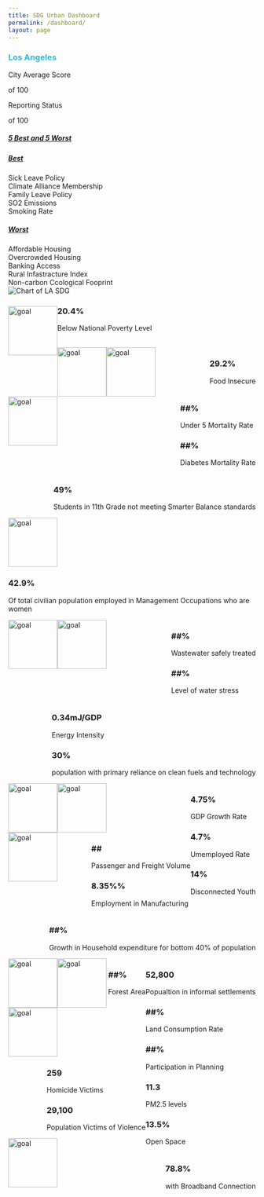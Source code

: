 ```yaml
---
title: SDG Urban Dashboard
permalink: /dashboard/
layout: page
---
```


<h3 style="color:#26BDE2">Los Angeles</h3>

<div class="container-fluid">
  <div class="row justify-content-center">
    <!-- City Average -->
    <div class="col-xs-6 col-sm-4 col-md-2">
      <p>City Average Score</p>
      <div class="circle-graph" data-circle-graph data-percent="55.6">
        <div class="circle-graph-progress">
          <div class="circle-graph-progress-fill"></div>
        </div>
        <div class="circle-graph-percents">
          <div class="circle-graph-percents-wrapper">
            <span class="circle-graph-percents-number"></span>
            <span class="circle-graph-percents-units">of 100</span>
          </div>
        </div>
      </div>
    </div>
    <!-- Reporting Status -->
    <div class="col-xs-6 col-sm-4 col-md-2">
      <p>Reporting Status</p>
      <div class="circle-graph" data-circle-graph data-percent="47">
        <div class="circle-graph-progress">
          <div class="circle-graph-progress-fill"></div>
        </div>
        <div class="circle-graph-percents">
          <div class="circle-graph-percents-wrapper">
            <span class="circle-graph-percents-number"></span>
            <span class="circle-graph-percents-units">of 100</span>
          </div>
        </div>
      </div>
    </div>
    <!-- 5 Best and 5 Worst -->
    <div class="col-xs-12 col-sm-4 col-md-4">
      <div id="accordion">
        <div class="card">
          <div class="card-header" id="heading-1">
            <h5 class="mb-0">
              <a
                class="collapsed"
                role="button"
                data-toggle="collapse"
                href="#collapse-1"
                aria-expanded="false"
                aria-controls="collapse-1"
              >
                5 Best and 5 Worst
              </a>
            </h5>
          </div>
          <div
            id="collapse-1"
            class="collapse show"
            data-parent="#accordion"
            aria-labelledby="heading-1"
          >
            <div class="card-body">
              <div id="accordion-1">
                <div class="card">
                  <div class="card-header" id="heading-1-1">
                    <h5 class="mb-0">
                      <a
                        class="collapsed"
                        role="button"
                        data-toggle="collapse"
                        href="#collapse-1-1"
                        aria-expanded="false"
                        aria-controls="collapse-1-1"
                      >
                        Best
                      </a>
                    </h5>
                  </div>
                  <div
                    id="collapse-1-1"
                    class="collapse"
                    data-parent="#accordion-1"
                    aria-labelledby="heading-1-1"
                  >
                    <div class="card-body">
                      Sick Leave Policy
                    </div>
                    <div class="card-body">
                      Climate Alliance Membership
                    </div>
                    <div class="card-body">
                      Family Leave Policy
                    </div>
                    <div class="card-body">
                      SO2 Emissions
                    </div>
                    <div class="card-body">
                      Smoking Rate
                    </div>
                  </div>
                </div>
                <div class="card">
                  <div class="card-header" id="heading-1-2">
                    <h5 class="mb-0">
                      <a
                        class="collapsed"
                        role="button"
                        data-toggle="collapse"
                        href="#collapse-1-2"
                        aria-expanded="false"
                        aria-controls="collapse-1-2"
                      >
                        Worst
                      </a>
                    </h5>
                  </div>
                  <div
                    id="collapse-1-2"
                    class="collapse"
                    data-parent="#accordion-1"
                    aria-labelledby="heading-1-2"
                  >
                    <div class="card-body">
                      Affordable Housing
                    </div>
                    <div class="card-body">
                      Overcrowded Housing
                    </div>
                    <div class="card-body">
                      Banking Access
                    </div>
                    <div class="card-body">
                      Rural Infastracture Index
                    </div>
                    <div class="card-body">
                      Non-carbon Ccological Fooprint
                    </div>
                  </div>
                </div>
              </div>
            </div>
          </div>
        </div>
      </div>
    </div>
    <!-- Chart -->
    <div class="col-xs-12 col-md-4">
      <img
        src="/open-sdg-site-starter/assets/img/Chart.png"
        alt="Chart of LA SDG"
        class="chartImage"
      />
    </div>
  </div>
  <!-- Progress Bars and Percentage Data For Each SDG -->
  <div class="row justify-content-center">
    <div class="col-xs-4 col-md-2">
      <span>
        <img
          style="height:100px; width:100px; float:left"
         alt="goal" src="https://www.un.org/sustainabledevelopment/wp-content/uploads/2019/08/E-Inverted-Icons_WEB-01-1024x1024.png"
        />
        <h3>20.4%</h3>
        <p>Below National Poverty Level</p>
      </span>
    </div>
    <br />
    <div class="col-xs-4 col-md-2">
      <img
        style="height:100px; width:100px; float:left"
        style="height:100px; width:100px"
       alt="goal" src="https://www.un.org/sustainabledevelopment/wp-content/uploads/2019/08/E-Inverted-Icons_WEB-02-1024x1024.png"
      />
      <div style="float:right">
        <h3>29.2%</h3>
        <p>Food Insecure</p>
      </div>
    </div>
    <div class="col-xs-4 col-md-2">
      <img
        style="height:100px; width:100px; float:left"
        style="height:100px; width:100px"
       alt="goal" src="https://www.un.org/sustainabledevelopment/wp-content/uploads/2019/08/E-Inverted-Icons_WEB-03-1024x1024.png"
      />
      <div style="float:right">
        <h3>##%</h3>
        <p>Under 5 Mortality Rate</p>
        <h3>##%</h3>
        <p>Diabetes Mortality Rate</p>
      </div>
    </div>
    <div class="col-xs-4 col-md-2">
      <img
        style="height:100px; width:100px; float:left"
        style="height:100px; width:100px"
       alt="goal" src="https://www.un.org/sustainabledevelopment/wp-content/uploads/2019/08/E-Inverted-Icons_WEB-04-1024x1024.png"
      />
      <div style="float:right">
        <h3>49%</h3>
        <p>Students in 11th Grade not meeting Smarter Balance standards</p>
      </div>
    </div>
    <div class="col-xs-4 col-md-2">
      <img
        style="height:100px; width:100px; float:left"
        style="height:100px; width:100px"
       alt="goal" src="https://www.un.org/sustainabledevelopment/wp-content/uploads/2019/08/E-Inverted-Icons_WEB-05-1024x1024.png"
      />
      <div style="float:right">
        <h3>42.9%</h3>
        <p>
          Of total civilian population employed in Management Occupations who
          are women
        </p>
      </div>
    </div>
    <div class="col-xs-4 col-md-2">
      <img
        style="height:100px; width:100px; float:left"
        style="height:100px; width:100px"
       alt="goal" src="https://www.un.org/sustainabledevelopment/wp-content/uploads/2019/08/E-Inverted-Icons_WEB-06-1024x1024.png"
      />
      <div style="float:right">
        <h3>##%</h3>
        <p>Wastewater safely treated</p>
        <h3>##%</h3>
        <p>Level of water stress</p>
      </div>
    </div>
    <div class="col-xs-4 col-md-2">
      <img
        style="height:100px; width:100px; float:left"
        style="height:100px; width:100px"
       alt="goal" src="https://www.un.org/sustainabledevelopment/wp-content/uploads/2019/08/E-Inverted-Icons_WEB-07-1024x1024.png"
      />
      <div style="float:right">
        <h3>0.34mJ/GDP</h3>
        <p>Energy Intensity</p>
        <h3>30%</h3>
        <p>population with primary reliance on clean fuels and technology</p>
      </div>
    </div>
    <div class="col-xs-4 col-md-2">
      <img
        style="height:100px; width:100px; float:left"
        style="height:100px; width:100px"
       alt="goal" src="https://www.un.org/sustainabledevelopment/wp-content/uploads/2019/08/E-Inverted-Icons_WEB-08-1024x1024.png"
      />
      <div style="float:right">
        <h3>4.75%</h3>
        <p>GDP Growth Rate</p>
        <h3>4.7%</h3>
        <p>Umemployed Rate</p>
        <h3>14%</h3>
        <p>Disconnected Youth</p>
      </div>
    </div>
    <div class="col-xs-4 col-md-2">
      <img
        style="height:100px; width:100px; float:left"
        style="height:100px; width:100px"
       alt="goal" src="https://www.un.org/sustainabledevelopment/wp-content/uploads/2019/08/E-Inverted-Icons_WEB-09-1024x1024.png"
      />
      <div style="float:right">
        <h3>##</h3>
        <p>Passenger and Freight Volume</p>
        <h3>8.35%%</h3>
        <p>Employment in Manufacturing</p>
      </div>
    </div>
    <div class="col-xs-4 col-md-2">
      <img
        style="height:100px; width:100px; float:left"
        style="height:100px; width:100px"
       alt="goal" src="https://www.un.org/sustainabledevelopment/wp-content/uploads/2019/08/E-Inverted-Icons_WEB-10-1024x1024.png"
      />
      <div style="float:right">
        <h3>##%</h3>
        <p>Growth in Household expenditure for bottom 40% of population</p>
      </div>
    </div>
    <div class="col-xs-4 col-md-2">
      <img
        style="height:100px; width:100px; float:left"
        style="height:100px; width:100px"
       alt="goal" src="https://www.un.org/sustainabledevelopment/wp-content/uploads/2019/08/E-Inverted-Icons_WEB-11-1024x1024.png"
      />
      <div style="float:right">
        <h3>52,800</h3>
        <p>Popualtion in informal settlements</p>
        <h3>##%</h3>
        <p>Land Consumption Rate</p>
        <h3>##%</h3>
        <p>Participation in Planning</p>
        <h3>11.3</h3>
        <p>PM2.5 levels</p>
        <h3>13.5%</h3>
        <p>Open Space</p>
      </div>
    </div>
    <div class="col-xs-4 col-md-2">
      <img
        style="height:100px; width:100px; float:left"
        style="height:100px; width:100px"
       alt="goal" src="https://www.un.org/sustainabledevelopment/wp-content/uploads/2019/08/E-Inverted-Icons_WEB-15-1024x1024.png"
      />
      <div style="float:right">
        <h3>##%</h3>
        <p>Forest Area</p>
      </div>
    </div>
    <div class="col-xs-4 col-md-2">
      <img
        style="height:100px; width:100px; float:left"
        style="height:100px; width:100px"
       alt="goal" src="https://www.un.org/sustainabledevelopment/wp-content/uploads/2019/08/E-Inverted-Icons_WEB-16-1024x1024.png"
      />
      <div style="float:right">
        <h3>259</h3>
        <p>Homicide Victims</p>
        <h3>29,100</h3>
        <p>Population Victims of Violence</p>
      </div>
    </div>
    <div class="col-xs-4 col-md-2">
      <img
        style="height:100px; width:100px; float:left"
        style="height:100px; width:100px"
       alt="goal" src="https://www.un.org/sustainabledevelopment/wp-content/uploads/2019/08/E-Inverted-Icons_WEB-17-1024x1024.png"
      />
      <div style="float:right">
        <h3>78.8%</h3>
        <p>with Broadband Connection</p>
      </div>
    </div>
  </div>
  
<script src="https://ajax.googleapis.com/ajax/libs/jquery/2.1.3/jquery.min.js"></script>
  <script>
  $("[data-circle-graph]").each(function() {
  var $graph = $(this),
    percent = parseInt($graph.data("percent"), 10),
    deg = (360 * percent) / 100;
  if (percent > 50) {
    $graph.addClass("gt-50");
  }
  $graph
    .find(".circle-graph-progress-fill")
    .css("transform", "rotate(" + deg + "deg)");
  $graph.find(".circle-graph-percents-number").html(percent + "%");
});</script>
</div>
